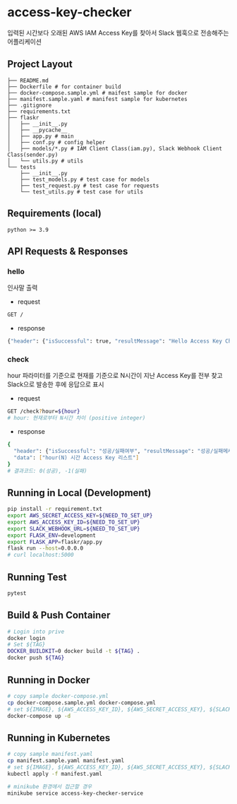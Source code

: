 # access-key-checker
입력된 시간보다 오래된 AWS IAM Access Key를 찾아서 Slack 웹훅으로 전송해주는 어플리케이션

## Project Layout
```
├── README.md
├── Dockerfile # for container build
├── docker-compose.sample.yml # maifest sample for docker
├── manifest.sample.yaml # manifest sample for kubernetes
├── .gitignore
├── requirements.txt
├── flaskr
│   ├── __init__.py
│   ├── __pycache__
│   ├── app.py # main
│   ├── conf.py # config helper
│   ├── models/*.py # IAM Client Class(iam.py), Slack Webhook Client Class(sender.py)
│   └── utils.py # utils
└── tests
    ├── __init__.py
    ├── test_models.py # test case for models
    ├── test_request.py # test case for requests
    └── test_utils.py # test case for utils
```

## Requirements (local)
```
python >= 3.9
```

## API Requests & Responses
### hello
인사말 출력
- request
```bash
GET /
```
- response
```bash
{"header": {"isSuccessful": true, "resultMessage": "Hello Access Key Checker!", "resultCode": 0}, "data": []}
```
### check
hour 파라미터를 기준으로 현재를 기준으로 N시간이 지난 Access Key를 전부 찾고 Slack으로 발송한 후에 응답으로 표시
- request
```bash
GET /check?hour=${hour}
# hour: 현재로부터 N시간 차이 (positive integer)
```
- response
```bash
{
  "header": {"isSuccessful": "성공/실패여부", "resultMessage": "성공/실패메세지", , "resultCode": "결과코드"},
  "data": ["hour(N) 시간 Access Key 리스트"]
}
# 결과코드: 0(성공), -1(실패)
```

## Running in Local (Development)
```bash
pip install -r requirement.txt
export AWS_SECRET_ACCESS_KEY=${NEED_TO_SET_UP}
export AWS_ACCESS_KEY_ID=${NEED_TO_SET_UP}
export SLACK_WEBHOOK_URL=${NEED_TO_SET_UP}
export FLASK_ENV=development
export FLASK_APP=flaskr/app.py
flask run --host=0.0.0.0
# curl localhost:5000  
```

## Running Test
```bash
pytest
```

## Build & Push Container
```bash
# Login into prive
docker login
# Set ${TAG}
DOCKER_BUILDKIT=0 docker build -t ${TAG} .
docker push ${TAG}
```

## Running in Docker
```bash
# copy sample docker-compose.yml
cp docker-compose.sample.yml docker-compose.yml
# set ${IMAGE}, ${AWS_ACCESS_KEY_ID}, ${AWS_SECRET_ACCESS_KEY}, ${SLACK_WEBHOOK_URL} in docker-compose.yml
docker-compose up -d
```

## Running in Kubernetes
```bash
# copy sample manifest.yaml
cp manifest.sample.yaml manifest.yaml
# set ${IMAGE}, ${AWS_ACCESS_KEY_ID}, ${AWS_SECRET_ACCESS_KEY}, ${SLACK_WEBHOOK_URL} in manifest.yaml 
kubectl apply -f manifest.yaml

# minikube 환경에서 접근할 경우
minikube service access-key-checker-service
```